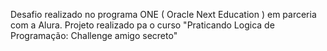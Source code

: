 Desafio realizado no programa ONE ( Oracle Next Education ) em parceria com a Alura.
Projeto realizado pa o curso "Praticando Logica de Programação: Challenge amigo secreto"
